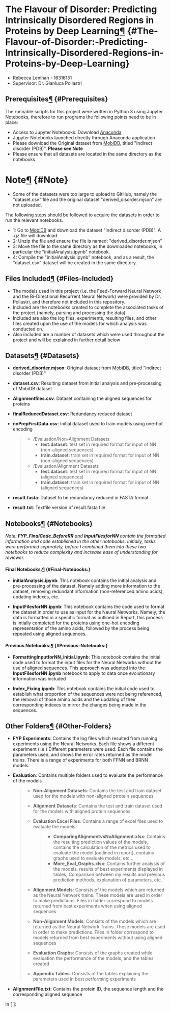 The Flavour of Disorder: Predicting Intrinsically Disordered Regions in Proteins by Deep Learning[¶](#The-Flavour-of-Disorder:-Predicting-Intrinsically-Disordered-Regions-in-Proteins-by-Deep-Learning) {#The-Flavour-of-Disorder:-Predicting-Intrinsically-Disordered-Regions-in-Proteins-by-Deep-Learning}
========================================================================================================================================================================================================

-   Rebecca Lenihan - 16316151
-   Supervisor: Dr. Gianluca Pollastri

Prerequisites[¶](#Prerequisites) {#Prerequisites}
--------------------------------

The runnable scripts for this project were written in Python 3 using
Jupyter Notebooks, therefore to run programs the following points need
to be in place:

-   Access to Jupyter Notebooks: Download
    [Anaconda](https://www.anaconda.com)
-   Jupyter Notebooks launched directly through Anaconda application
-   Please download the Original dataset from
    [MobiDB](https://mobidb.bio.unipd.it/dataset), titled "Indirect
    disorder (PDB)". **Please see Note**
-   Please ensure that all datasets are located in the same directory as
    the notebooks

Note[¶](#Note) {#Note}
==============

-   Some of the datasets were too large to upload to GitHub, namely the
    "dataset.csv" file and the original dataset
    "derived\_disorder.mjson" are not uploaded.

The following steps should be followed to acquire the datasets in order
to run the relevant notebooks.

-   1: Go to [MobiDB](https://mobidb.bio.unipd.it/dataset) and download
    the dataset "Indirect disorder (PDB)". A .gz file will download.
-   2: Unzip the file and ensure the file is named:
    "derived\_disorder.mjson"
-   3: Move the file to the same directory as the downloaded notebooks,
    in particular the "initialAnalysis.ipynb" notebook.
-   4: Compile the "initialAnalysis.ipynb" notebook, and as a result,
    the "dataset.csv" dataset will be created in the same directory.

Files Included[¶](#Files-Included) {#Files-Included}
----------------------------------

-   The models used in this project (i.e. the Feed-Forward Neural
    Network and the Bi-Directional Recurrent Neural Network) were
    provided by Dr. Pollastri, and therefore not included in this
    repository.
-   Included are the notebooks created to complete the associated tasks
    of the project (namely, parsing and processing the data)
-   Included are also the log files, experiments, resulting files, and
    other files created upon the use of the models for which analysis
    was conducted on.
-   Also included are a number of datasets which were used throughout
    the project and will be explained in further detail below

Datasets[¶](#Datasets) {#Datasets}
----------------------

-   **derived\_disorder.mjson**: Original dataset from
    [MobiDB](https://mobidb.bio.unipd.it/dataset), titled "Indirect
    disorder (PDB)"
-   **dataset.csv**: Resulting dataset from initial analysis and
    pre-processing of MobiDB dataset
-   **Alignmentfiles.csv**: Dataset containing the aligned sequences for
    proteins
-   **finalReducedDataset.csv**: Redundancy reduced dataset
-   **nnPrepFirstData.csv**: Initial dataset used to train models using
    one-hot encoding

    > -   /Evaluation/Non-Alignment Datasets
    >     -   **test.dataset**: test set in required format for input of
    >         NN (non-aligned sequences)
    >     -   **train.dataset**: train set in required format for input
    >         of NN (non-aligned sequences)
    > -   /Evaluation/Alignment Datasets
    >     -   **test.dataset**: test set in required format for input of
    >         NN (aligned sequences)
    >     -   **train.dataset**: train set in required format for input
    >         of NN (aligned sequences)

-   **result.fasta**: Dataset to be redundancy reduced in FASTA format
-   **result.txt**: Textfile version of result.fasta file

Notebooks[¶](#Notebooks) {#Notebooks}
------------------------

*Note: **FYP\_FinalCode\_BeforeRR** and **InputFilesforNN** contain the
formatted information and code established in the other notebooks.
Initially, tasks were performed separately, before I combined them into
these two notebooks to reduce complexity and increase ease of
understanding for reviewer.*

#### Final Notebooks:[¶](#Final-Notebooks:) {#Final-Notebooks:}

-   **initialAnalysis.ipynb**: This notebook contains the initial
    analysis and pre-processing of the dataset. Namely adding more
    information to the dataset, removing redundant information
    (non-referenced amino acids), updating indexes, etc.

-   **InputFilesforNN.ipynb**: This notebook contains the code used to
    format the dataset in order to use as input for the Neural Networks.
    Namely, the data is formatted in a specific format as outlined in
    Report, this process is intially completed for the proteins using
    one-hot encoding representation of the amino acids, followed by the
    process being repeated using aligned sequences.

#### Previous Notebooks:[¶](#Previous-Notebooks:) {#Previous-Notebooks:}

-   **FormattingInputforNN\_initial.ipynb**: This notebook contains the
    initial code used to format the input files for the Neural Networks
    without the use of aligned sequences. This approach was adopted into
    the **InputFilesforNN.ipynb** notebook to apply to data once
    evolutionary information was included

-   **Index\_Fixing.ipynb**: This notebook contains the initial code
    used to establish what proportion of the sequences were not being
    referenced, the removal of those amino acids and the updating of
    their corresponding indexes to mirror the changes being made in the
    sequences.

Other Folders[¶](#Other-Folders) {#Other-Folders}
--------------------------------

-   **FYP Experiments**: Contains the log files which resulted from
    running experiments using the Neural Networks. Each file shows a
    different experiment (i.e.) Different parameters were used. Each
    file contains the parameters used, and shows the error rates
    returned as the model trains. There is a range of experiments for
    both FFNN and BRNN models.
-   **Evaluation**: Contains multiple folders used to evaluate the
    performance of the models

    > -   **Non-Alignment Datasets**: Contains the test and train
    >     dataset used for the models with non-aligned ptrotein
    >     sequences
    > -   **Alignment Datasets**: Contains the test and train dataset
    >     used for the models with aligned protein sequences
    > -   **Evaluation Excel Files**: Contains a range of excel files
    >     used to evaluate the models
    >
    >     > -   **ComparingAlignmentvsNoAlignment.xlsx**: Contains the
    >     >     resulting prediction values of the models, contains the
    >     >     calculation of the metrics used to evaluate the model
    >     >     (outlined in report), contains graphs used to evaluate
    >     >     models, etc...
    >     > -   **More\_Eval\_Graphs.xlsx**: Contains further analysis
    >     >     of the models, results of best experiments displayed in
    >     >     tables, Comparison between my results and previous
    >     >     prediction methods, explanation of parameters, etc.
    >
    > -   **Alignment Models**: Consists of the models which are
    >     returned as the Neural Network trains. These models are used
    >     in order to make predictions. Files in folder correspond to
    >     models returned from best experiments when using aligned
    >     sequences
    > -   **Non-Alignment Models**: Consists of the models which are
    >     returned as the Neural Network Trains. These models are used
    >     in order to make predictions. Files in folder correspond to
    >     models returned from best experiments without using aligned
    >     sequences
    > -   **Evaluation Graphs**: Consists of the graphs created while
    >     evaluation the performance of the models, and the tables
    >     created
    > -   **Appendix Tables**: Consists of the tables explaining the
    >     parameters used in best performing experiments

-   **AlignmentFile.txt**: Contains the protein ID, the sequence length
    and the corresponding aligned sequence

In [ ]:

     
